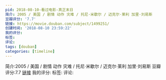 ```yaml
---
pid: 2018-08-10-看过电影-真正末日
简介: 2005 / 美国 / 剧情 动作 灾难 / 托尼·米歇尔 / 迈克尔·莱利 加里·刘易斯
豆瓣评分: '7.7'
链接: https://movie.douban.com/subject/1499251/
创建时间: '2018-08-10 23:59:22'
我的评分:
标签:
评论:
tags: [douban]
categories: [timeline]
---
```

简介:2005 / 美国 / 剧情 动作 灾难 / 托尼·米歇尔 / 迈克尔·莱利 加里·刘易斯
豆瓣评分:7.7
[链接](https://movie.douban.com/subject/1499251/)
我的评分:
标签:
评论:

